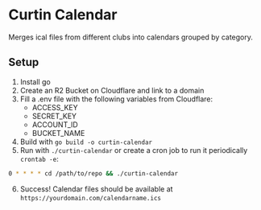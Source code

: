 # Curtin Calendar

Merges ical files from different clubs into calendars grouped by category.

## Setup

1. Install go
2. Create an R2 Bucket on Cloudflare and link to a domain
3. Fill a .env file with the following variables from Cloudflare:
    - ACCESS_KEY
    - SECRET_KEY
    - ACCOUNT_ID
    - BUCKET_NAME
4. Build with `go build -o curtin-calendar`
5. Run with `./curtin-calendar` or create a cron job to run it periodically `crontab -e`:

  ```bash
  0 * * * * cd /path/to/repo && ./curtin-calendar
  ```

6. Success! Calendar files should be available at `https://yourdomain.com/calendarname.ics`

